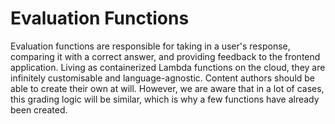 # Evaluation Functions 

Evaluation functions are responsible for taking in a user's response, comparing it with a correct answer, and providing feedback to the frontend application. Living as containerized Lambda functions on the cloud, they are infinitely customisable and language-agnostic. Content authors should be able to create their own at will. However, we are aware that in a lot of cases, this grading logic will be similar, which is why a few functions have already been created. 
